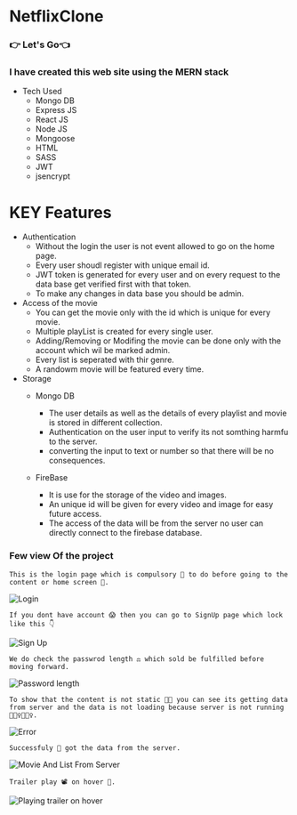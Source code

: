 # NetflixClone
### 👉 Let's Go👈
### I have created this web site using the MERN stack 
 - Tech Used
    - Mongo DB
    - Express JS
    - React JS
    - Node JS
    - Mongoose
    - HTML
    - SASS
    - JWT
    - jsencrypt
   
# KEY Features
  - Authentication
    - Without the login the user is not event allowed to go on the home page. 
    - Every user shoudl register with unique email id.
    - JWT token is generated for every user and on every request to the data base get verified first with that token.
    - To make any changes in data base you should be admin.
  - Access of the movie
    - You can get the movie only with the id which is unique for every movie.
    - Multiple playList is created for every single user.
    - Adding/Removing or Modifing the movie can be done only with the account which wil be marked admin.
    - Every list is seperated with thir genre.
    - A randowm movie will be featured every time.
  - Storage
    - Mongo DB
      - The user details as well as the details of every playlist and movie is stored in different collection.
      - Authentication on the user input to verify its not somthing harmfu to the server.
      - converting the input to text or number so that there will be no consequences.
      
    - FireBase
      - It is use for the storage of the video and images.
      - An unique id will be given for every video and image for easy future access.
      - The access of the data will be from the server no user can directly connect to the firebase database.
      
      
### Few view Of the project
    
    This is the login page which is compulsory 💪 to do before going to the content or home screen 🍿. 

   ![Login](https://github.com/codeman-adiitya/NetflixClone/blob/main/ScreenShoot/login.png) 
   
    If you dont have account 😱 then you can go to SignUp page which lock like this 👇
   
   ![Sign Up](https://github.com/codeman-adiitya/NetflixClone/blob/main/ScreenShoot/signup.png)
   
    We do check the passwrod length ⚖️ which sold be fulfilled before moving forward.
   
   ![Password length](https://github.com/codeman-adiitya/NetflixClone/blob/main/ScreenShoot/passwordRequirment.png)
   
    To show that the content is not static 🧍🏻 you can see its getting data from server and the data is not loading because server is not running🏃🏻‍♀️🏃🏻‍♀️.
   
   ![Error](https://github.com/codeman-adiitya/NetflixClone/blob/main/ScreenShoot/ServerIsNotRunnignError.png)
   
    Successfuly 🤟 got the data from the server.
   
   ![Movie And List From Server](https://github.com/codeman-adiitya/NetflixClone/blob/main/ScreenShoot/FetchingMvieFromServer.png)
   
    Trailer play 📽️ on hover 🫵.
   
   ![Playing trailer on hover](https://github.com/codeman-adiitya/NetflixClone/blob/main/ScreenShoot/OnHoverTrailerPlay.png)
    
